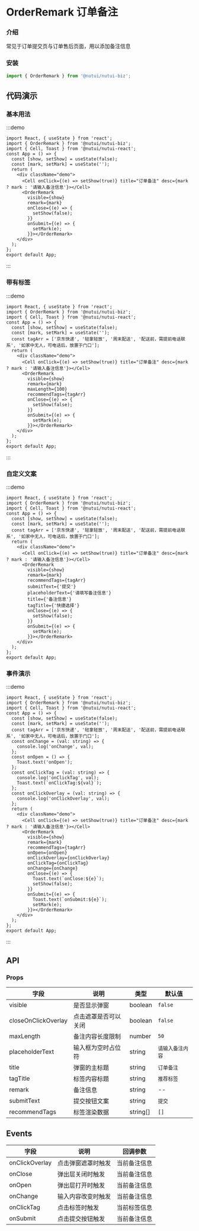 # OrderRemark 订单备注

### 介绍

常见于订单提交页与订单售后页面，用以添加备注信息

### 安装

```javascript
import { OrderRemark } from '@nutui/nutui-biz';
```

## 代码演示

### 基本用法

:::demo

```tsx
import React, { useState } from 'react';
import { OrderRemark } from '@nutui/nutui-biz';
import { Cell, Toast } from '@nutui/nutui-react';
const App = () => {
  const [show, setShow] = useState(false);
  const [mark, setMark] = useState('');
  return (
    <div className="demo">
      <Cell onClick={(e) => setShow(true)} title="订单备注" desc={mark ? mark : '请输入备注信息'}></Cell>
      <OrderRemark
        visible={show}
        remark={mark}
        onClose={(e) => {
          setShow(false);
        }}
        onSubmit={(e) => {
          setMark(e);
        }}></OrderRemark>
    </div>
  );
};
export default App;
```

:::

### 带有标签

:::demo

```tsx
import React, { useState } from 'react';
import { OrderRemark } from '@nutui/nutui-biz';
import { Cell, Toast } from '@nutui/nutui-react';
const App = () => {
  const [show, setShow] = useState(false);
  const [mark, setMark] = useState('');
  const tagArr = ['京东快递', '轻拿轻放', '周末配送', '配送前，需提前电话联系', '如家中无人，可电话后，放置于门口'];
  return (
    <div className="demo">
      <Cell onClick={(e) => setShow(true)} title="订单备注" desc={mark ? mark : '请输入备注信息'}></Cell>
      <OrderRemark
        visible={show}
        remark={mark}
        maxLength={100}
        recommendTags={tagArr}
        onClose={(e) => {
          setShow(false);
        }}
        onSubmit={(e) => {
          setMark(e);
        }}></OrderRemark>
    </div>
  );
};
export default App;
```

:::

### 自定义文案

:::demo

```tsx
import React, { useState } from 'react';
import { OrderRemark } from '@nutui/nutui-biz';
import { Cell, Toast } from '@nutui/nutui-react';
const App = () => {
  const [show, setShow] = useState(false);
  const [mark, setMark] = useState('');
  const tagArr = ['京东快递', '轻拿轻放', '周末配送', '配送前，需提前电话联系', '如家中无人，可电话后，放置于门口'];
  return (
    <div className="demo">
      <Cell onClick={(e) => setShow(true)} title="订单备注" desc={mark ? mark : '请输入备注信息'}></Cell>
      <OrderRemark
        visible={show}
        remark={mark}
        recommendTags={tagArr}
        submitText={'提交'}
        placeholderText={'请填写备注信息'}
        title={'备注信息'}
        tagTitle={'快捷选择'}
        onClose={(e) => {
          setShow(false);
        }}
        onSubmit={(e) => {
          setMark(e);
        }}></OrderRemark>
    </div>
  );
};
export default App;
```

### 事件演示

:::demo

```tsx
import React, { useState } from 'react';
import { OrderRemark } from '@nutui/nutui-biz';
import { Cell, Toast } from '@nutui/nutui-react';
const App = () => {
  const [show, setShow] = useState(false);
  const [mark, setMark] = useState('');
  const tagArr = ['京东快递', '轻拿轻放', '周末配送', '配送前，需提前电话联系', '如家中无人，可电话后，放置于门口'];
  const onChange = (val: string) => {
    console.log('onChange', val);
  };
  const onOpen = () => {
    Toast.text('onOpen');
  };
  const onClickTag = (val: string) => {
    console.log('onClickTag', val);
    Toast.text(`onClickTag:${val}`);
  };
  const onClickOverlay = (val: string) => {
    console.log('onClickOverlay', val);
  };
  return (
    <div className="demo">
      <Cell onClick={(e) => setShow(true)} title="订单备注" desc={mark ? mark : '请输入备注信息'}></Cell>
      <OrderRemark
        visible={show}
        remark={mark}
        recommendTags={tagArr}
        onOpen={onOpen}
        onClickOverlay={onClickOverlay}
        onClickTag={onClickTag}
        onChange={onChange}
        onClose={(e) => {
          Toast.text(`onClose:${e}`);
          setShow(false);
        }}
        onSubmit={(e) => {
          Toast.text(`onSubmit:${e}`);
          setMark(e);
        }}></OrderRemark>
    </div>
  );
};
export default App;
```

:::

## API

### Props

| 字段                | 说明                 | 类型     | 默认值           |
| ------------------- | -------------------- | -------- | ---------------- |
| visible             | 是否显示弹窗         | boolean  | `false`          |
| closeOnClickOverlay | 点击遮罩是否可以关闭 | boolean  | `false`          |
| maxLength           | 备注内容长度限制     | number   | `50`             |
| placeholderText     | 输入框为空时占位符   | string   | `请输入备注内容` |
| title               | 弹窗的主标题         | string   | `订单备注`       |
| tagTitle            | 标签内容标题         | string   | `推荐标签`       |
| remark              | 备注信息             | string   | --               |
| submitText          | 提交按钮文案         | string   | `提交`           |
| recommendTags       | 标签渲染数据     | string[] | `[]`             |

## Events

| 字段           | 说明               | 回调参数     |
| -------------- | ------------------ | ------------ |
| onClickOverlay | 点击弹窗遮罩时触发 | 当前备注信息 |
| onClose        | 弹出层关闭时触发   | 当前备注信息 |
| onOpen         | 弹出层打开时触发   | 当前备注信息 |
| onChange       | 输入内容改变时触发 | 当前备注信息 |
| onClickTag     | 点击标签时触发     | 当前标签信息 |
| onSubmit       | 点击提交按钮触发   | 当前备注信息 |
